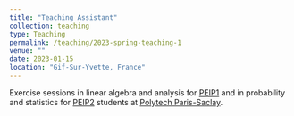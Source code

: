 ```yaml
---
title: "Teaching Assistant"
collection: teaching
type: Teaching
permalink: /teaching/2023-spring-teaching-1
venue: ""
date: 2023-01-15
location: "Gif-Sur-Yvette, France"
---
```


Exercise sessions in linear algebra and analysis for [PEIP1](https://www.polytech.universite-paris-saclay.fr/en/course/polytech-preparatory-cycle-peip) and in probability and statistics for [PEIP2](https://www.polytech.universite-paris-saclay.fr/en/course/polytech-preparatory-cycle-peip) students at [Polytech Paris-Saclay](https://www.polytech.universite-paris-saclay.fr/).
